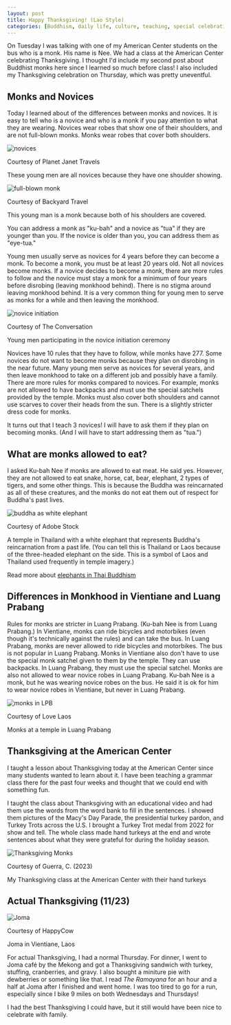```yaml
---
layout: post
title: Happy Thanksgiving! (Lao Style)
categories: [Buddhism, daily life, culture, teaching, special celebration]
---
```


On Tuesday I was talking with one of my American Center students on the bus who is a monk. His name is Nee. We had a class at the American Center celebrating Thanksgiving. I thought I'd include my second post about Buddhist monks here since I learned so much before class! I also included my Thanksgiving celebration on Thursday, which was pretty uneventful.

## Monks and Novices

Today I learned about of the differences between monks and novices. It is easy to tell who is a novice and who is a monk if you pay attention to what they are wearing.  Novices wear robes that show one of their shoulders, and are not full-blown monks. Monks wear robes that cover both shoulders. 

![novices](https://encrypted-tbn0.gstatic.com/images?q=tbn:ANd9GcSPXNAUg9CQFQcFxmjolCgk04SbXXSzzdn21A&usqp=CAU)

Courtesy of Planet Janet Travels

These young men are all novices because they have one shoulder showing.

![full-blown monk](https://backyardtravel.com/wp-content/uploads/2018/03/Portrait-of-a-young-Buddhist-monk-Laos.jpg)

Courtesy of Backyard Travel

This young man is a monk because both of his shoulders are covered. 

You can address a monk as "ku-bah" and a novice as "tua" if they are younger than you. If the novice is older than you, you can address them as "eye-tua."

Young men usually serve as novices for 4 years before they can become a monk. To become a monk, you must be at least 20 years old. Not all novices become monks. If a novice decides to become a monk, there are more rules to follow and the novice must stay a monk for a minimum of four years before disrobing (leaving monkhood behind). There is no stigma around leaving monkhood behind. It is a very common thing for young men to serve as monks for a while and then leaving the monkhood.

![novice initiation](https://images.theconversation.com/files/229314/original/file-20180725-194152-9ixsjn.jpg?ixlib=rb-1.1.0&q=45&auto=format&w=926&fit=clip)

Courtesy of The Conversation

Young men participating in the novice initiation ceremony

Novices have 10 rules that they have to follow, while monks have 277. Some novices do not want to become monks because they plan on disrobing in the near future. Many young men serve as novices for several years, and then leave monkhood to take on a different job and possibly have a family. There are more rules for monks compared to novices. For example, monks are not allowed to have backpacks and must use the special satchels provided by the temple. Monks must also cover both shoulders and cannot use scarves to cover their heads from the sun. There is a slightly stricter dress code for monks. 

It turns out that I teach 3 novices! I will have to ask them if they plan on becoming monks. (And I will have to start addressing them as "tua.")

## What are monks allowed to eat?

I asked Ku-bah Nee if monks are allowed to eat meat. He said yes. However, they are not allowed to eat snake, horse, cat, bear, elephant, 2 types of tigers, and some other things. This is because the Buddha was reincarnated as all of these creatures, and the monks do not eat them out of respect for Buddha's past lives.

![buddha as white elephant](https://as2.ftcdn.net/v2/jpg/02/25/25/37/1000_F_225253780_P6oEhSGaR5EXZdgbrym4jgCm2bIpGXTW.jpg)

Courtesy of Adobe Stock

A temple in Thailand with a white elephant that represents Buddha's reincarnation from a past life. (You can tell this is Thailand or Laos because of the three-headed elephant on the side. This is a symbol of Laos and Thailand used frequently in temple imagery.)

Read more about [elephants in Thai Buddhism](https://southernthailandelephants.org/elephants-in-buddhism/)

## Differences in Monkhood in Vientiane and Luang Prabang

Rules for monks are stricter in Luang Prabang. (Ku-bah Nee is from Luang Prabang.) In Vientiane, monks can ride bicycles and motorbikes (even though it's technically against the rules) and can take the bus. In Luang Prabang, monks are never allowed to ride bicycles and motorbikes. The bus is not popular in Luang Prabang. Monks in Vientiane also don't have to use the special monk satchel given to them by the temple. They can use backpacks. In Luang Prabang, they must use the special satchel. Monks are also not allowed to wear novice robes in Luang Prabang. Ku-bah Nee is a monk, but he was wearing novice robes on the bus. He said it is ok for him to wear novice robes in Vientiane, but never in Luang Prabang. 

![monks in LPB](https://cdn-bdfll.nitrocdn.com/gVihtTSHBnNfSeJKAjqzVbkYXEwBiNNo/assets/images/optimized/rev-c538b96/wp-content/uploads/2022/07/Wat-Xieng-Thong-Temple-Inside-Luang-Prabang-Laos-768x456.jpg)

Courtesy of Love Laos

Monks at a temple in Luang Prabang

## Thanksgiving at the American Center

I taught a lesson about Thanksgiving today at the American Center since many students wanted to learn about it. I have been teaching a grammar class there for the past four weeks and thought that we could end with something fun. 

I taught the class about Thanksgiving with an educational video and had them use the words from the word bank to fill in the sentences.  I showed them pictures of the Macy's Day Parade, the presidential turkey pardon, and Turkey Trots across the U.S. I brought a Turkey Trot medal from 2022 for show and tell. The whole class made hand turkeys at the end and wrote sentences about what they were grateful for during the holiday season.

![Thanksgiving Monks](https://lh3.googleusercontent.com/pw/ADCreHdFaOJ46Fy9uglplNjRwqPfCVyZMtCIN1voY4GfhWCAy5RQ_FwMQVEu6byPAaZZDk4RkA1f9l_3dZ9gxMzDePUR19ZNbDQa71nNPtwxCEeFAT4b5_Uc=w1000)

Courtesy of Guerra, C. (2023)

My Thanksgiving class at the American Center with their hand turkeys

## Actual Thanksgiving (11/23)

![Joma](https://images.happycow.net/venues/1024/12/81/hcmp128190_2029809.jpeg)

Courtesy of HappyCow

Joma in Vientiane, Laos

For actual Thanksgiving, I had a normal Thursday. For dinner, I went to Joma café by the Mekong and got a Thanksgiving sandwich with turkey, stuffing, cranberries, and gravy. I also bought a miniture pie with dewberries or something like that. I read *The Ramayana* for an hour and a half at Joma after I finished and went home. I was too tired to go for a run, especially since I bike 9 miles on both Wednesdays and Thursdays!

I had the best Thanksgiving I could have, but it still would have been nice to celebrate with family. 

<!-- Hello and welcome. The only purpose of this post is to greet you when your site comes alive for the first time.  
This post will demonstrate some of the more common content & elements found in posts.  
Feel free to delete this post when you are ready to publish your first post.  

Lorem ipsum dolor sit amet, consectetur adipiscing elit. Fusce bibendum neque eget nunc mattis eu sollicitudin enim tincidunt. Vestibulum lacus tortor, ultricies id dignissim ac, bibendum in velit.

## Some great heading (h2)

Proin convallis mi ac felis pharetra aliquam. Curabitur dignissim accumsan rutrum. In arcu magna, aliquet vel pretium et, molestie et arcu.


Mauris lobortis nulla et felis ullamcorper bibendum. Phasellus et hendrerit mauris. Proin eget nibh a massa vestibulum pretium. Suspendisse eu nisl a ante aliquet bibendum quis a nunc. Praesent varius interdum vehicula. Aenean risus libero, placerat at vestibulum eget, ultricies eu enim. Praesent nulla tortor, malesuada adipiscing adipiscing sollicitudin, adipiscing eget est.

## Another great heading (h2)

Lorem ipsum dolor sit amet, consectetur adipiscing elit. Fusce bibendum neque eget nunc mattis eu sollicitudin enim tincidunt. Vestibulum lacus tortor, ultricies id dignissim ac, bibendum in velit.

### Some great subheading (h3)

Proin convallis mi ac felis pharetra aliquam. Curabitur dignissim accumsan rutrum. In arcu magna, aliquet vel pretium et, molestie et arcu. Mauris lobortis nulla et felis ullamcorper bibendum.

Phasellus et hendrerit mauris. Proin eget nibh a massa vestibulum pretium. Suspendisse eu nisl a ante aliquet bibendum quis a nunc.

### Some great subheading (h3)

Praesent varius interdum vehicula. Aenean risus libero, placerat at vestibulum eget, ultricies eu enim. Praesent nulla tortor, malesuada adipiscing adipiscing sollicitudin, adipiscing eget est.

> This quote will *change* your life. It will reveal the <i>secrets</i> of the universe, and all the wonders of humanity. Don't <em>misuse</em> it.

Lorem ipsum dolor sit amet, consectetur adipiscing elit. Fusce bibendum neque eget nunc mattis eu sollicitudin enim tincidunt.

### Some great subheading (h3)

Vestibulum lacus tortor, ultricies id dignissim ac, bibendum in velit. Proin convallis mi ac felis pharetra aliquam. Curabitur dignissim accumsan rutrum.

In arcu magna, aliquet vel pretium et, molestie et arcu. Mauris lobortis nulla et felis ullamcorper bibendum. Phasellus et hendrerit mauris.

#### You might want a sub-subheading (h4)

In arcu magna, aliquet vel pretium et, molestie et arcu. Mauris lobortis nulla et felis ullamcorper bibendum. Phasellus et hendrerit mauris.

In arcu magna, aliquet vel pretium et, molestie et arcu. Mauris lobortis nulla et felis ullamcorper bibendum. Phasellus et hendrerit mauris.

#### But it's probably overkill (h4)

In arcu magna, aliquet vel pretium et, molestie et arcu. Mauris lobortis nulla et felis ullamcorper bibendum. Phasellus et hendrerit mauris.

##### Could be a smaller sub-heading, `pacman` (h5)

In arcu magna, aliquet vel pretium et, molestie et arcu. Mauris lobortis nulla et felis ullamcorper bibendum. Phasellus et hendrerit mauris.

###### Small yet significant sub-heading  (h6)

In arcu magna, aliquet vel pretium et, molestie et arcu. Mauris lobortis nulla et felis ullamcorper bibendum. Phasellus et hendrerit mauris.

### Highlight the code please!!

{% highlight c %}
float Q_rsqrt( float number )
{
	long i;
	float x2, y;
	const float threehalfs = 1.5F;

	x2 = number * 0.5F;
	y  = number;
	i  = * ( long * ) &y;                       // evil floating point bit level hacking
	i  = 0x5f3759df - ( i >> 1 );               // what the fuck? 
	y  = * ( float * ) &i;
	y  = y * ( threehalfs - ( x2 * y * y ) );   // 1st iteration
//	y  = y * ( threehalfs - ( x2 * y * y ) );   // 2nd iteration, this can be removed

	return y;
}
{% endhighlight %}

### Oh hai, an unordered list!!

In arcu magna, aliquet vel pretium et, molestie et arcu. Mauris lobortis nulla et felis ullamcorper bibendum. Phasellus et hendrerit mauris.

- First item, yo
- Second item, dawg
- Third item, what what?!
- Fourth item, fo sheezy my neezy

### Oh hai, an ordered list!!

In arcu magna, aliquet vel pretium et, molestie et arcu. Mauris lobortis nulla et felis ullamcorper bibendum. Phasellus et hendrerit mauris.

1. First item, yo
2. Second item, dawg
3. Third item, what what?!
4. Fourth item, fo sheezy my neezy

## Headings are cool! (h2)

Proin eget nibh a massa vestibulum pretium. Suspendisse eu nisl a ante aliquet bibendum quis a nunc. Praesent varius interdum vehicula. Aenean risus libero, placerat at vestibulum eget, ultricies eu enim. Praesent nulla tortor, malesuada adipiscing adipiscing sollicitudin, adipiscing eget est.

Praesent nulla tortor, malesuada adipiscing adipiscing sollicitudin, adipiscing eget est.

Proin eget nibh a massa vestibulum pretium. Suspendisse eu nisl a ante aliquet bibendum quis a nunc.

### Tables

Title 1               | Title 2               | Title 3               | Title 4
--------------------- | --------------------- | --------------------- | ---------------------
lorem                 | lorem ipsum           | lorem ipsum dolor     | lorem ipsum dolor sit
lorem ipsum dolor sit | lorem ipsum dolor sit | lorem ipsum dolor sit | lorem ipsum dolor sit
lorem ipsum dolor sit | lorem ipsum dolor sit | lorem ipsum dolor sit | lorem ipsum dolor sit
lorem ipsum dolor sit | lorem ipsum dolor sit | lorem ipsum dolor sit | lorem ipsum dolor sit

Title 1 | Title 2 | Title 3 | Title 4
--- | --- | --- | ---
lorem | lorem ipsum | lorem ipsum dolor | lorem ipsum dolor sit
lorem ipsum dolor sit amet | lorem ipsum dolor sit amet consectetur | lorem ipsum dolor sit amet | lorem ipsum dolor sit
lorem ipsum dolor | lorem ipsum | lorem | lorem ipsum
lorem ipsum dolor | lorem ipsum dolor sit | lorem ipsum dolor sit amet | lorem ipsum dolor sit amet consectetur -->
